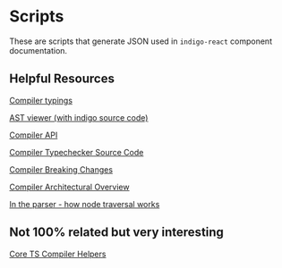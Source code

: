 # Scripts

These are scripts that generate JSON used in `indigo-react` component documentation.

## Helpful Resources

[Compiler typings](https://github.com/microsoft/TypeScript/blob/7c14aff09383f3814d7aae1406b5b2707b72b479/lib/typescript.d.ts#L78)

[AST viewer (with indigo source code)](https://ts-ast-viewer.com/#code/JYWwDg9gTgLgBAKjgQwM5wEoFNkGN4BmUEIcA5FDvmQNwBQokscA3gMph5YAKxYqAXzhES5VDACeAGywATALSoJ4rCFp0G4aPABCAVxgwIAO2HFSZAHQB6fYZPrG2uB2DHjWKGdFWb45DB6qNau7p7qdJJgWHC8EPxwALwunLg8fOgAZKx0cHCoIAD8AFxwAEYQEDLIxvR5AO7Aslgl5ZXVtblwuMgGwCatFVU4nXlgUKDIUBKD7SN1cCYAwlLAuADWrQBiesb4-aNwUhDIsm4A5rPDNQu4ABbAUrKUxq0AUmwAGpYAojIgWGM8AAPnAPt8-qpATAANoAXTgoPEE2M50RcAAFMiLsDwb9-tCAJTw+gCeh0XAmcRwACCSj2diMpmSGJYx1OFwANN0Hk8XtzLILxvFBKU4vxCUkAHyYrrWaxwAACMFQ8mA52M0CwXQAPIyTKxBZZhfwBFK2Sczqi4IU4DrQh4vOyredEhaOaihNYZaV7o9noCBDrbAYmVK6ITyXQ6RIGaGTMa+AAVCTRdDJFhdPLOi7FAjIKSoLCcugCDRYAAeTHgzXzeik8BjcfsnUr1dYsQycDJQA)

[Compiler API](https://github.com/Microsoft/TypeScript/wiki/Using-the-Compiler-API)

[Compiler Typechecker Source Code](https://raw.githubusercontent.com/microsoft/TypeScript/master/src/compiler/checker.ts)

[Compiler Breaking Changes](https://github.com/microsoft/TypeScript/wiki/API-Breaking-Changes)

[Compiler Architectural Overview](https://github.com/microsoft/TypeScript/wiki/Architectural-Overview)

[In the parser - how node traversal works](https://github.com/microsoft/TypeScript/blob/eac073894b172ec719ca7f28b0b94fc6e6e7d4cf/src/compiler/parser.ts#L77)


## Not 100% related but very interesting
[Core TS Compiler Helpers](https://github.com/microsoft/TypeScript/blob/master/src/compiler/core.ts)
